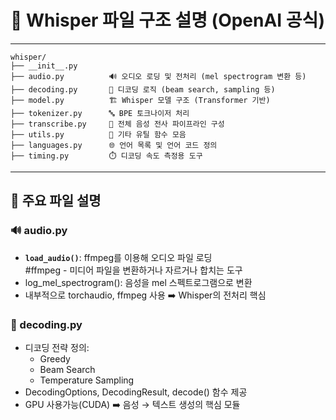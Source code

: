 # 📁 Whisper 파일 구조 설명 (OpenAI 공식)

---
```pgsql
whisper/
├── __init__.py
├── audio.py          🔊 오디오 로딩 및 전처리 (mel spectrogram 변환 등)
├── decoding.py       🧠 디코딩 로직 (beam search, sampling 등)
├── model.py          🏗️ Whisper 모델 구조 (Transformer 기반)
├── tokenizer.py      🔤 BPE 토크나이저 처리
├── transcribe.py     📝 전체 음성 전사 파이프라인 구성
├── utils.py          🔧 기타 유틸 함수 모음
├── languages.py      🌐 언어 목록 및 언어 코드 정의
├── timing.py         ⏱️ 디코딩 속도 측정용 도구
```
---
## 🧩 주요 파일 설명

### 🔊 audio.py
- **`load_audio()`**: ffmpeg를 이용해 오디오 파일 로딩 <br>
#ffmpeg - 미디어 파일을 변환하거나 자르거나 합치는 도구
- log_mel_spectrogram(): 음성을 mel 스펙트로그램으로 변환
- 내부적으로 torchaudio, ffmpeg 사용
➡️ Whisper의 전처리 핵심

### 🧠 decoding.py
- 디코딩 전략 정의:
  - Greedy
  - Beam Search
  - Temperature Sampling
- DecodingOptions, DecodingResult, decode() 함수 제공
- GPU 사용가능(CUDA)
➡️ 음성 → 텍스트 생성의 핵심 모듈 
